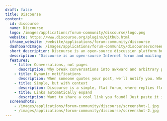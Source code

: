 ```yaml
---
draft: false
title: Discourse
content:
  id: discourse
  name: Discourse
  logo: /images/applications/forum-community/discourse/logo.png
  website: https://www.discourse.org/plugins/github.html
  iframe_website: /website/applications/forum-community/discourse
  dashboardImage: /images/applications/forum-community/discourse/screenshot-1.jpg
  short_description: Discourse is an open-source discussion platform built for the next decade of the Internet.
  description: "Discourse is an open-source Internet forum and mailing-list management software application. It's an attempt to reimagine what a modern Internet discussion forum should be in a world of ubiquitous smartphones, tablets, Facebook and Twitter. You can use it as a mailing list, discussion forum, long-form chatroom, and more. It can be self-hosted."
  features:
    - title: Conversations, not pages
      description: Why break conversations into awkward and arbitrary pages, where you have to constantly find the Next Page button? We’ve replaced all that with the power of just-in-time loading. Want to read more? Keep scrolling down.
    - title: Dynamic notifications
      description: When someone quotes your post, we’ll notify you. When someone mentions your @name, we’ll notify you. When someone replies to your post… well, you get the idea. And if you’re not around, we’ll email you, too.
    - title: Simple, but with context
      description: Discourse is a simple, flat forum, where replies flow down the page in a line. Expand context at the bottom and top of each post, and also in quotes, to reveal the full conversation without losing your place.
    - title: Links automatically expand
      description: Want to share a cool link you found? Just paste it in on a single line and we’ll make it awesome. Links to Wikipedia, YouTube, Amazon, GitHub, Twitter, Flickr, and hundreds of other popular websites automatically expand to provide additional context and information.
  screenshots:
    - /images/applications/forum-community/discourse/screenshot-1.jpg
    - /images/applications/forum-community/discourse/screenshot-2.jpg
---
```

